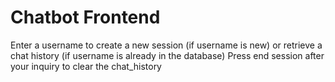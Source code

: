 # Chatbot Frontend
Enter a username to create a new session (if username is new) or retrieve a chat history (if username is already in the database)
Press end session after your inquiry to clear the chat_history



